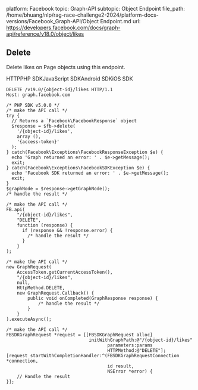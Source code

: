 platform: Facebook
topic: Graph-API
subtopic: Object Endpoint
file_path: /home/bhuang/nlp/rag-race-challenge2-2024/platform-docs-versions/Facebook_Graph-API/Object Endpoint.md
url: https://developers.facebook.com/docs/graph-api/reference/v18.0/object/likes


## Delete

Delete likes on Page objects using this endpoint.

HTTPPHP SDKJavaScript SDKAndroid SDKiOS SDK

    DELETE /v19.0/{object-id}/likes HTTP/1.1
    Host: graph.facebook.com

    /* PHP SDK v5.0.0 */
    /* make the API call */
    try {
      // Returns a `Facebook\FacebookResponse` object
      $response = $fb->delete(
        '/{object-id}/likes',
        array (),
        '{access-token}'
      );
    } catch(Facebook\Exceptions\FacebookResponseException $e) {
      echo 'Graph returned an error: ' . $e->getMessage();
      exit;
    } catch(Facebook\Exceptions\FacebookSDKException $e) {
      echo 'Facebook SDK returned an error: ' . $e->getMessage();
      exit;
    }
    $graphNode = $response->getGraphNode();
    /* handle the result */

    /* make the API call */
    FB.api(
        "/{object-id}/likes",
        "DELETE",
        function (response) {
          if (response && !response.error) {
            /* handle the result */
          }
        }
    );

    /* make the API call */
    new GraphRequest(
        AccessToken.getCurrentAccessToken(),
        "/{object-id}/likes",
        null,
        HttpMethod.DELETE,
        new GraphRequest.Callback() {
            public void onCompleted(GraphResponse response) {
                /* handle the result */
            }
        }
    ).executeAsync();

    /* make the API call */
    FBSDKGraphRequest *request = [[FBSDKGraphRequest alloc]
                                   initWithGraphPath:@"/{object-id}/likes"
                                          parameters:params
                                          HTTPMethod:@"DELETE"];
    [request startWithCompletionHandler:^(FBSDKGraphRequestConnection *connection,
                                          id result,
                                          NSError *error) {
        // Handle the result
    }];